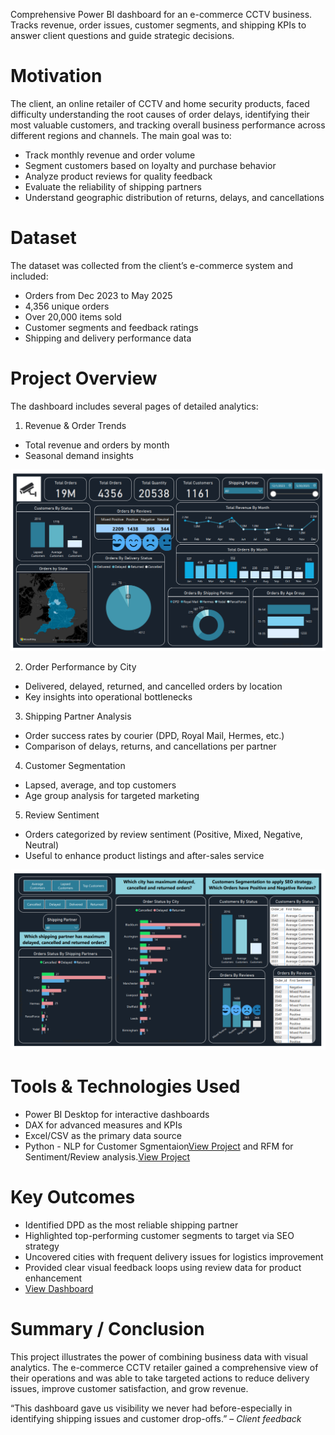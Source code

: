 Comprehensive Power BI dashboard for an e-commerce CCTV business. Tracks revenue, order issues, customer segments, and shipping KPIs to answer client questions and guide strategic decisions.

# Motivation
The client, an online retailer of CCTV and home security products, faced difficulty understanding the root causes of order delays, identifying their most valuable customers, and tracking overall business performance across different regions and channels.
The main goal was to:
- Track monthly revenue and order volume
- Segment customers based on loyalty and purchase behavior
- Analyze product reviews for quality feedback
- Evaluate the reliability of shipping partners
- Understand geographic distribution of returns, delays, and cancellations

# Dataset
The dataset was collected from the client’s e-commerce system and included:
- Orders from Dec 2023 to May 2025
- 4,356 unique orders
- Over 20,000 items sold
- Customer segments and feedback ratings
- Shipping and delivery performance data

# Project Overview
The dashboard includes several pages of detailed analytics:

1. Revenue & Order Trends
* Total revenue and orders by month
* Seasonal demand insights

![](/cctv-1.png)

2. Order Performance by City
* Delivered, delayed, returned, and cancelled orders by location
* Key insights into operational bottlenecks

3. Shipping Partner Analysis
* Order success rates by courier (DPD, Royal Mail, Hermes, etc.)
* Comparison of delays, returns, and cancellations per partner

4. Customer Segmentation
* Lapsed, average, and top customers
* Age group analysis for targeted marketing

5. Review Sentiment
* Orders categorized by review sentiment (Positive, Mixed, Negative, Neutral)
* Useful to enhance product listings and after-sales service
  
![](/cctv-2.png)

# Tools & Technologies Used

* Power BI Desktop for interactive dashboards
* DAX for advanced measures and KPIs
* Excel/CSV as the primary data source
* Python - NLP for Customer Sgmentaion<a href="https://github.com/ShaguftaPathan/Python/blob/main/Cust_Seg_CCTV.ipynb">View Project</a> and RFM for Sentiment/Review analysis.<a href="https://github.com/ShaguftaPathan/Python/blob/main/Sentiment%20Analysis_CCTV.ipynb">View Project</a>

# Key Outcomes

* Identified DPD as the most reliable shipping partner
* Highlighted top-performing customer segments to target via SEO strategy
* Uncovered cities with frequent delivery issues for logistics improvement
* Provided clear visual feedback loops using review data for product enhancement
* <a href="https://github.com/ShaguftaPathan/PowerBI_Dashboard_e-Commerce_Client/blob/main/CCTV_Dashboard.pdf">View Dashboard</a>

# Summary / Conclusion
This project illustrates the power of combining business data with visual analytics. The e-commerce CCTV retailer gained a comprehensive view of their operations and was able to take targeted actions to reduce delivery issues, improve customer satisfaction, and grow revenue.

“This dashboard gave us visibility we never had before-especially in identifying shipping issues and customer drop-offs.” – *Client feedback*
